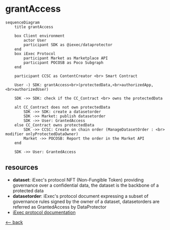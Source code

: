 # grantAccess

```mermaid
sequenceDiagram
    title grantAccess

    box Client environment
        actor User
        participant SDK as @iexec/dataprotector
    end
    box iExec Protocol
        participant Market as Marketplace API
        participant POCOSB as Poco Subgraph
    end

    participant CCSC as ContentCreator <br> Smart Contract

    User -) SDK: grantAccess<br>(protectedData,<br>authorizedApp,<br>authorizedUser)

    SDK ->> SDK: check if the CC_Contract <br> owns the protectedData

    alt CC_Contract does not own protectedData
        SDK ->> SDK: create a datasetorder
        SDK ->> Market: publish datasetorder
        SDK ->> User: GrantedAccess
    else CC_Contract owns protectedData
        SDK ->> CCSC: Create on chain order (ManageDatasetOrder : <br> modifier onlyProtectedDataOwner)
        Market ->> POCOSB: Report the order in the Market API
    end

    SDK ->> User: GrantedAccess
```

## resources

- **dataset**: iExec's protocol NFT (Non-Fungible Token) providing governance over a confidential data, the dataset is the backbone of a protected data
- **datasetorder**: iExec's protocol document expressing a subset of governance rules signed by the owner of a dataset, datasetorders are referred as GrantedAccess by DataProtector
- [iExec protocol documentation](https://protocol.docs.iex.ec)

[<-- back](../index.md)
